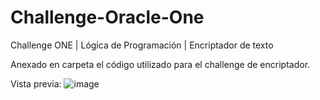 # Challenge-Oracle-One

Challenge ONE | Lógica de Programación | Encriptador de texto

Anexado en carpeta el código utilizado para el challenge de encriptador.

Vista previa:
![image](https://github.com/Jersonwm/Challenge-Oracle-One/assets/9126710/6b2d1e65-6d04-46e2-9552-1251c07f7f5e)
